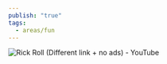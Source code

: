 ```yaml
---
publish: "true"
tags:
  - areas/fun
---
```


![Rick Roll (Different link + no ads) - YouTube](https://www.youtube.com/watch?v=xvFZjo5PgG0)